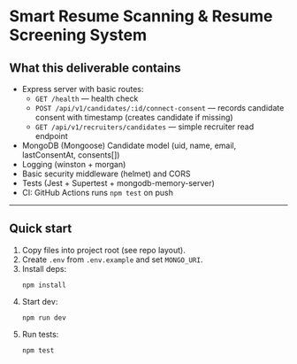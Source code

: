 # Smart Resume Scanning & Resume Screening System

## What this deliverable contains
- Express server with basic routes:
  - `GET /health` — health check
  - `POST /api/v1/candidates/:id/connect-consent` — records candidate consent with timestamp (creates candidate if missing)
  - `GET /api/v1/recruiters/candidates` — simple recruiter read endpoint
- MongoDB (Mongoose) Candidate model (uid, name, email, lastConsentAt, consents[])
- Logging (winston + morgan)
- Basic security middleware (helmet) and CORS
- Tests (Jest + Supertest + mongodb-memory-server)
- CI: GitHub Actions runs `npm test` on push

---

## Quick start

1. Copy files into project root (see repo layout).
2. Create `.env` from `.env.example` and set `MONGO_URI`.
3. Install deps:
    ```
    npm install
    ```
4. Start dev:
    ```
    npm run dev
    ```
5. Run tests:
    ```
    npm test
    ```

